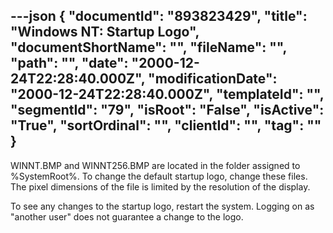---json
{
  "documentId": "893823429",
  "title": "Windows NT: Startup Logo",
  "documentShortName": "",
  "fileName": "",
  "path": "",
  "date": "2000-12-24T22:28:40.000Z",
  "modificationDate": "2000-12-24T22:28:40.000Z",
  "templateId": "",
  "segmentId": "79",
  "isRoot": "False",
  "isActive": "True",
  "sortOrdinal": "",
  "clientId": "",
  "tag": ""
}
---

WINNT.BMP and WINNT256.BMP are located in the folder assigned to %SystemRoot%. To change the default startup logo, change these files. The pixel dimensions of the file is limited by the resolution of the display.

To see any changes to the startup logo, restart the system. Logging on as &quot;another user&quot; does not guarantee a change to the logo.
